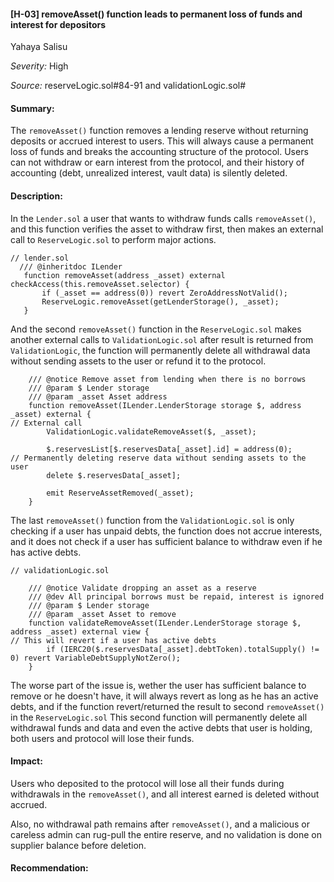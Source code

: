 #### [H-03] removeAsset() function leads to permanent loss of funds and interest for depositors

Yahaya Salisu 

_Severity:_ High

_Source:_ reserveLogic.sol#84-91 and validationLogic.sol#


#### Summary:
The `removeAsset()` function removes a lending reserve without returning deposits or accrued interest to users. This will always cause a permanent loss of funds and breaks the accounting structure of the protocol. Users can not withdraw or earn interest from the protocol, and their history of accounting (debt, unrealized interest, vault data) is silently deleted.



#### Description:
In the  `Lender.sol` a user that wants to withdraw funds calls `removeAsset()`, and this function verifies the asset to withdraw first, then makes an external call to `ReserveLogic.sol` to perform major actions.
 ```solidity
// lender.sol
   /// @inheritdoc ILender
    function removeAsset(address _asset) external checkAccess(this.removeAsset.selector) {
        if (_asset == address(0)) revert ZeroAddressNotValid();
        ReserveLogic.removeAsset(getLenderStorage(), _asset);
    }
```
And the second `removeAsset()` function in the `ReserveLogic.sol` makes another external calls to `ValidationLogic.sol` after result is returned from `ValidationLogic`, the function will permanently delete all withdrawal data without sending assets to the user or refund it to the protocol.
```
    /// @notice Remove asset from lending when there is no borrows
    /// @param $ Lender storage
    /// @param _asset Asset address
    function removeAsset(ILender.LenderStorage storage $, address _asset) external {
// External call 
        ValidationLogic.validateRemoveAsset($, _asset);

        $.reservesList[$.reservesData[_asset].id] = address(0);
// Permanently deleting reserve data without sending assets to the user
        delete $.reservesData[_asset];

        emit ReserveAssetRemoved(_asset);
    }
```
The last `removeAsset()` function from the `ValidationLogic.sol` is only checking if a user has unpaid debts, the function does not accrue interests, and it does not check if a user has sufficient balance to withdraw even if he has active debts.
```solidity
// validationLogic.sol

    /// @notice Validate dropping an asset as a reserve
    /// @dev All principal borrows must be repaid, interest is ignored
    /// @param $ Lender storage
    /// @param _asset Asset to remove
    function validateRemoveAsset(ILender.LenderStorage storage $, address _asset) external view {
// This will revert if a user has active debts 
        if (IERC20($.reservesData[_asset].debtToken).totalSupply() != 0) revert VariableDebtSupplyNotZero(); 
    }
```
The worse part of the issue is, wether the user has sufficient balance to remove or he doesn't have, it will always revert as long as he has an active debts, and if the function revert/returned the result to second `removeAsset()` in the `ReserveLogic.sol` This second function will permanently delete all withdrawal funds and data and even the active debts that user is holding, both users and protocol will lose their funds.



#### Impact:
Users who deposited to the protocol will lose all their funds during withdrawals in the `removeAsset()`, and all interest earned is deleted without accrued.

Also, no withdrawal path remains after `removeAsset()`, and a malicious or careless admin can rug-pull the entire reserve, and no validation is done on supplier balance before deletion.



#### Recommendation: